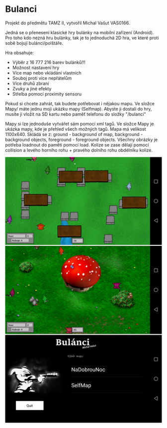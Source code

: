 # Bulanci
Projekt do předmětu TAMZ II, vytvořil Michal Vašut VAS0166.

Jedná se o přenesení klasické hry bulánky na mobilní zařízení (Android). Pro toho kdo nezná hru bulánky, tak je to jednoduchá 2D hra, ve které proti sobě bojují bulánci/polštáře. 

Hra obsahuje:

- Výběr z 16 777 216 barev bulánků!!!
- Možnost nastavení hry
- Více map nebo vkládání vlastních
- Souboj proti více nepřátelům
- Více druhů zbraní
- Zvuky a jiné efekty
- Střelba pomocí proximity sensoru

Pokud si chcete zahrát, tak budete potřebovat i nějakou mapu.
Ve složce Mapy/ máte jednu moji ukázku mapy (Selfmap). 
Abyste ji dostali do hry, musíte ji vložit na SD kartu nebo paměť telefonu do složky "/bulanci" 

Mapy si lze jednoduše vytvářet sám pomocí xml tagů. Ve složce Mapy je ukázka mapy, kde je přehled všech možných tagů.
Mapa má velikost 1100x640. 
Skládá se z: 
ground - background of map, 
background - background objects, 
foreground - foreground objects. 
Všechny obrázky je potřeba loadnout do paměti pomocí load. 
Kolize se zase dělají pomocí collision a levého horního rohu + pravého dolního rohu obdélníku kolize.

<p align="center">
<img src="Images/mapa1.png" width="600"/>
<img src="Images/mapa2.png" width="600"/>
<img src="Images/menu.png" width="600"/>
</p>

